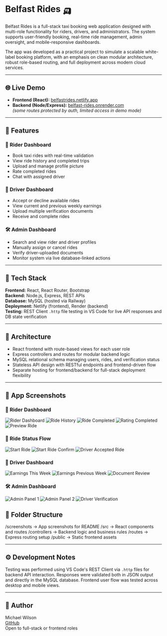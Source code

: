 # Belfast Rides 🛺

Belfast Rides is a full-stack taxi booking web application designed with multi-role functionality for riders, drivers, and administrators. The system supports user-friendly booking, real-time ride management, admin oversight, and mobile-responsive dashboards.

The app was developed as a practical project to simulate a scalable white-label booking platform, with an emphasis on clean modular architecture, robust role-based routing, and full deployment across modern cloud services.

---

## 🌐 Live Demo

- **Frontend (React):** [belfastrides.netlify.app](https://belfastrides.netlify.app)
- **Backend (Node/Express):** [belfast-rides.onrender.com](https://belfast-rides.onrender.com)  
  *(some routes protected by auth, limited access in demo mode)*

---

## 🧠 Features

### 👤 Rider Dashboard
- Book taxi rides with real-time validation
- View ride history and completed trips
- Upload and manage profile picture
- Rate completed rides
- Chat with assigned driver

### 🚗 Driver Dashboard
- Accept or decline available rides
- View current and previous weekly earnings
- Upload multiple verification documents
- Receive and complete rides

### 🛠️ Admin Dashboard
- Search and view rider and driver profiles
- Manually assign or cancel rides
- Verify driver-uploaded documents
- Monitor system via live database-linked actions

---

## 🧰 Tech Stack

**Frontend:** React, React Router, Bootstrap  
**Backend:** Node.js, Express, REST APIs  
**Database:** MySQL (hosted via Railway)  
**Deployment:** Netlify (frontend), Render (backend)  
**Testing:** REST Client `.http` file testing in VS Code for live API responses and DB state verification

---

## 🚀 Architecture

- React frontend with route-based views for each user role
- Express controllers and routes for modular backend logic
- MySQL relational schema managing users, rides, and verification status
- Stateless API design with RESTful endpoints and frontend-driven flow
- Separate hosting for frontend/backend for full-stack deployment flexibility

---

## 📸 App Screenshots

### 👤 Rider Dashboard
![Rider Dashboard](screenshots/riderdashboard.jpg)
![Ride History](screenshots/ridehistory.jpg)
![Ride Completed](screenshots/ridecomplete.jpg)
![Rating Completed](screenshots/ratingcomplete.jpg)
![Preview Ride](screenshots/preview.jpg)

### 🧾 Ride Status Flow
![Start Ride](screenshots/startride.jpg)
![Start Ride Confirm](screenshots/startride1.jpg)
![Driver Accepted Ride](screenshots/activeaccept.jpg)

### 💸 Driver Dashboard
![Earnings This Week](screenshots/earnings.jpg)
![Earnings Previous Week](screenshots/earnings1.jpg)
![Document Review](screenshots/documents.jpg)

### 🛠️ Admin Dashboard
![Admin Panel 1](screenshots/admin1.jpg)
![Admin Panel 2](screenshots/admin2.jpg)
![Driver Verification](screenshots/adminverify.jpg)


## 📁 Folder Structure

/screenshots → App screenshots for README
/src → React components and routes
/controllers → Backend logic and business rules
/routes → Express routing setup
/public → Static frontend assets


---

## ⚙️ Development Notes

Testing was performed using VS Code's REST Client via `.http` files for backend API interaction. Responses were validated both in JSON output and directly in the MySQL database. Frontend user flow was tested across desktop and mobile views.

---

## 👤 Author

Michael Wilson  
[GitHub](https://github.com/mwilson35)  
Open to full-stack or frontend roles 

